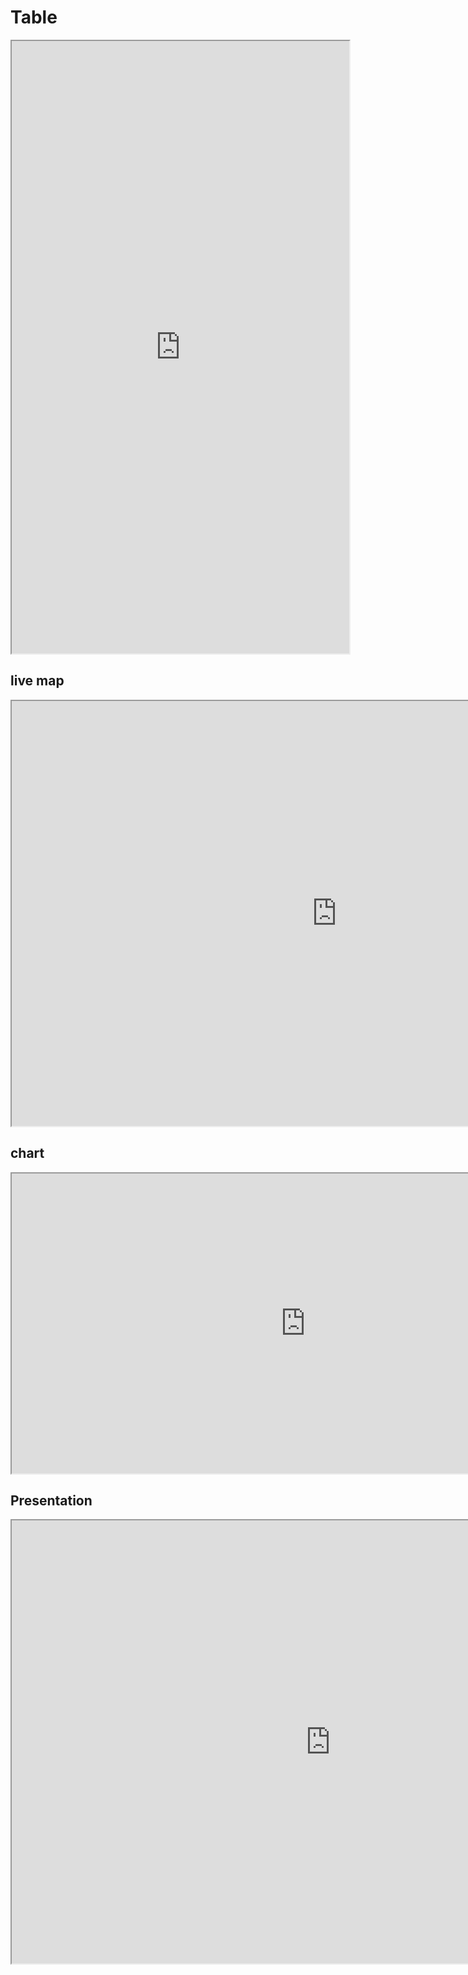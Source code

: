 # Table
<iframe src="https://docs.google.com/spreadsheets/d/e/2PACX-1vROO6_tqrIA1X6unYLLTHXjYQKsblNtqd0ATIUM8kPTTemqHBOvQmbOFiEhcShvvne_4M00sEEOSc0u/pubhtml?gid=102028722&amp;single=true&amp;widget=true&amp;headers=false" width="540" height="980"></iframe>

## live map
<iframe src="https://www.google.com/maps/d/embed?mid=1F1Dar4g_IjiQJh4XD7RdPZGwE_3afJC-" width="1040" height="680"></iframe>


## chart
<iframe src="https://nour-rabea.github.io/chartjs-bar./" width="940" height="480"></iframe>

## Presentation
<iframe src="https://docs.google.com/presentation/d/e/2PACX-1vQ-41TFejgZFhjH9NzvowQsVsarWEr9L49Cm9PmJC-748_IYuVoQ3xMLKNxwZI2UQ/embed?start=true&loop=false&delayms=3000" frameborder="10" width="1020" height="709" allowfullscreen="true" mozallowfullscreen="true" webkitallowfullscreen="true"></iframe>
